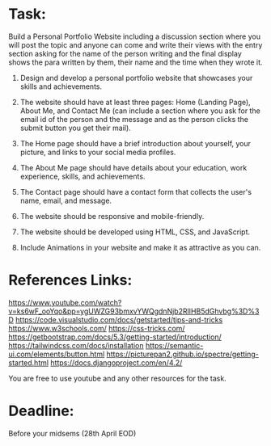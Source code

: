 # Task:

Build a Personal Portfolio Website including a discussion section where you will post the topic and anyone can come and write their views with the entry section asking for the name of the person writing and the final display shows the para written by them, their name and the time when they wrote it.

1. Design and develop a personal portfolio website that showcases your skills and achievements.

2. The website should have at least three pages: Home (Landing Page), About Me, and Contact Me (can include a section where you ask for the email id of the person and the message and as the person clicks the submit button you get their mail).

3. The Home page should have a brief introduction about yourself, your picture, and links to your social media profiles.

4. The About Me page should have details about your education, work experience, skills, and achievements.

5. The Contact page should have a contact form that collects the user's name, email, and message.

6. The website should be responsive and mobile-friendly.

7. The website should be developed using HTML, CSS, and JavaScript.

8. Include Animations in your website and make it as attractive as you can.

# References Links:

https://www.youtube.com/watch?v=ks6wF_ooYqo&pp=ygUWZG93bmxvYWQgdnNjb2RlIHB5dGhvbg%3D%3D
https://code.visualstudio.com/docs/getstarted/tips-and-tricks
https://www.w3schools.com/
https://css-tricks.com/
https://getbootstrap.com/docs/5.3/getting-started/introduction/
https://tailwindcss.com/docs/installation
https://semantic-ui.com/elements/button.html
https://picturepan2.github.io/spectre/getting-started.html
https://docs.djangoproject.com/en/4.2/

You are free to use youtube and any other resources for the task.

# Deadline:

Before your midsems (28th April EOD)
